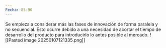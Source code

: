 ```yaml
---
Fecha: 85-90
---
```

Se empieza a considerar más las fases de innovación de forma paralela y no secuencial. Esto ocurre debido a  una necesidad de acortar el tiempo de desarrollo del producto para introducirlo lo antes posible al mercado.
![[Pasted image 20250107121335.png]]